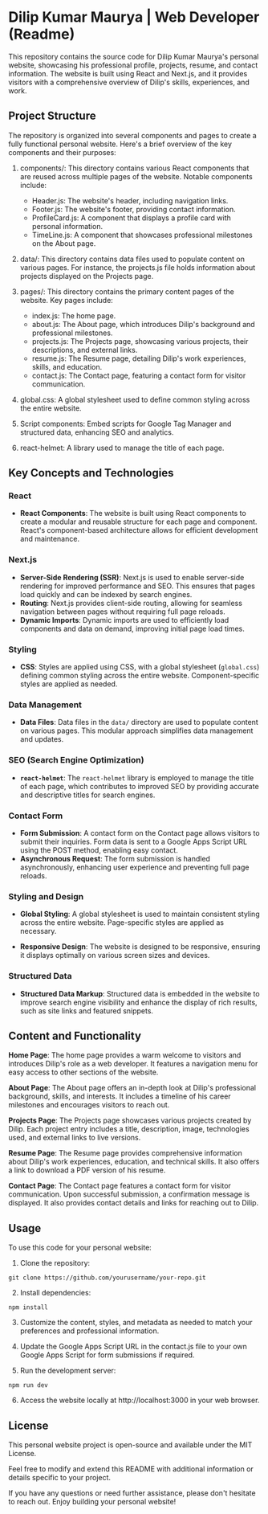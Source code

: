 # Dilip Kumar Maurya | Web Developer (Readme)

This repository contains the source code for Dilip Kumar Maurya's personal website, showcasing his professional profile, projects, resume, and contact information. The website is built using React and Next.js, and it provides visitors with a comprehensive overview of Dilip's skills, experiences, and work.

## Project Structure

The repository is organized into several components and pages to create a fully functional personal website. Here's a brief overview of the key components and their purposes:

1. components/: This directory contains various React components that are reused across multiple pages of the website. Notable components include:

   - Header.js: The website's header, including navigation links.
   - Footer.js: The website's footer, providing contact information.
   - ProfileCard.js: A component that displays a profile card with personal information.
   - TimeLine.js: A component that showcases professional milestones on the About page.

2. data/: This directory contains data files used to populate content on various pages. For instance, the projects.js file holds information about projects displayed on the Projects page.

3. pages/: This directory contains the primary content pages of the website. Key pages include:

   - index.js: The home page.
   - about.js: The About page, which introduces Dilip's background and professional milestones.
   - projects.js: The Projects page, showcasing various projects, their descriptions, and external links.
   - resume.js: The Resume page, detailing Dilip's work experiences, skills, and education.
   - contact.js: The Contact page, featuring a contact form for visitor communication.

4. global.css: A global stylesheet used to define common styling across the entire website.

5. Script components: Embed scripts for Google Tag Manager and structured data, enhancing SEO and analytics.

6. react-helmet: A library used to manage the title of each page.

## Key Concepts and Technologies

### React

- **React Components**: The website is built using React components to create a modular and reusable structure for each page and component. React's component-based architecture allows for efficient development and maintenance.

### Next.js

- **Server-Side Rendering (SSR)**: Next.js is used to enable server-side rendering for improved performance and SEO. This ensures that pages load quickly and can be indexed by search engines.
- **Routing**: Next.js provides client-side routing, allowing for seamless navigation between pages without requiring full page reloads.
- **Dynamic Imports**: Dynamic imports are used to efficiently load components and data on demand, improving initial page load times.

### Styling

- **CSS**: Styles are applied using CSS, with a global stylesheet (`global.css`) defining common styling across the entire website. Component-specific styles are applied as needed.

### Data Management

- **Data Files**: Data files in the `data/` directory are used to populate content on various pages. This modular approach simplifies data management and updates.

### SEO (Search Engine Optimization)

- **`react-helmet`**: The `react-helmet` library is employed to manage the title of each page, which contributes to improved SEO by providing accurate and descriptive titles for search engines.

### Contact Form

- **Form Submission**: A contact form on the Contact page allows visitors to submit their inquiries. Form data is sent to a Google Apps Script URL using the POST method, enabling easy contact.
- **Asynchronous Request**: The form submission is handled asynchronously, enhancing user experience and preventing full page reloads.

### Styling and Design

- **Global Styling**: A global stylesheet is used to maintain consistent styling across the entire website. Page-specific styles are applied as necessary.

- **Responsive Design**: The website is designed to be responsive, ensuring it displays optimally on various screen sizes and devices.

### Structured Data

- **Structured Data Markup**: Structured data is embedded in the website to improve search engine visibility and enhance the display of rich results, such as site links and featured snippets.

## Content and Functionality

**Home Page**: The home page provides a warm welcome to visitors and introduces Dilip's role as a web developer. It features a navigation menu for easy access to other sections of the website.

**About Page**: The About page offers an in-depth look at Dilip's professional background, skills, and interests. It includes a timeline of his career milestones and encourages visitors to reach out.

**Projects Page**: The Projects page showcases various projects created by Dilip. Each project entry includes a title, description, image, technologies used, and external links to live versions.

**Resume Page**: The Resume page provides comprehensive information about Dilip's work experiences, education, and technical skills. It also offers a link to download a PDF version of his resume.

**Contact Page**: The Contact page features a contact form for visitor communication. Upon successful submission, a confirmation message is displayed. It also provides contact details and links for reaching out to Dilip.

## Usage

To use this code for your personal website:

1. Clone the repository:

```
git clone https://github.com/yourusername/your-repo.git
```

2. Install dependencies:

```
npm install
```

3. Customize the content, styles, and metadata as needed to match your preferences and professional information.

4. Update the Google Apps Script URL in the contact.js file to your own Google Apps Script for form submissions if required.

5. Run the development server:

```
npm run dev
```

6. Access the website locally at http://localhost:3000 in your web browser.

## License

This personal website project is open-source and available under the MIT License.

Feel free to modify and extend this README with additional information or details specific to your project.

If you have any questions or need further assistance, please don't hesitate to reach out. Enjoy building your personal website!

